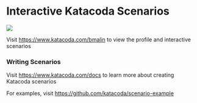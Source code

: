 # Interactive Katacoda Scenarios

[![](http://shields.katacoda.com/katacoda/bmalin/count.svg)](https://www.katacoda.com/bmalin "Get your profile on Katacoda.com")

Visit https://www.katacoda.com/bmalin to view the profile and interactive scenarios

### Writing Scenarios
Visit https://www.katacoda.com/docs to learn more about creating Katacoda scenarios

For examples, visit https://github.com/katacoda/scenario-example
